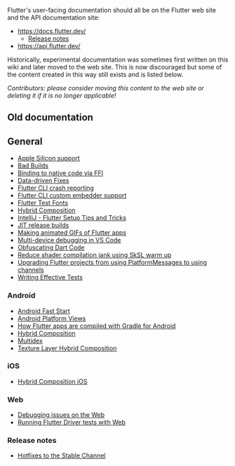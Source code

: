 <!-- Don't add user documentation to the wiki. User documentation belongs on the web site. -->

<!-- We only have these pages for historical reasons. -->

Flutter's user-facing documentation should all be on the Flutter web site and
the API documentation site:

- https://docs.flutter.dev/
  - [Release notes](https://docs.flutter.dev/release/release-notes)
- https://api.flutter.dev/

Historically, experimental documentation was sometimes first written on this
wiki and later moved to the web site. This is now discouraged but some of the
content created in this way still exists and is listed below.

_Contributors: please consider moving this content to the web site or deleting
it if it is no longer applicable!_

## Old documentation

## General

<!-- don't add things here; if you have a new feature, it should be documented on the web site not the wiki -->

- [Apple Silicon support](../platforms/desktop/macos/Developing-with-Flutter-on-Apple-Silicon.md)
- [Bad Builds](../releases/Bad-Builds.md)
- [Binding to native code via FFI](https://flutter.dev/docs/development/platform-integration/c-interop)
- [Data-driven Fixes](../contributing/Data-driven-Fixes.md)
- [Flutter CLI crash reporting](https://docs.flutter.dev/reference/crash-reporting)
- [Flutter CLI custom embedder support](../tool/Using-custom-embedders-with-the-Flutter-CLI.md)
- [Flutter Test Fonts](../contributing/testing/Flutter-Test-Fonts.md)
- [Hybrid Composition](../platforms/Hybrid-Composition.md)
- [IntelliJ - Flutter Setup Tips and Tricks](IntelliJ---Flutter-Setup-Tips-and-Tricks.md)
- [JIT release builds](../engine/JIT-Release-Modes.md)
- [Making animated GIFs of Flutter apps](../contributing/issue_hygiene/Making-animated-GIFs-of-Flutter-apps.md)
- [Multi-device debugging in VS Code](Multi-device-debugging-in-VS-Code.md)
- [Obfuscating Dart Code](https://flutter.dev/docs/deployment/obfuscate)
- [Reduce shader compilation jank using SkSL warm up](https://flutter.dev/docs/perf/rendering/shader)
- [Upgrading Flutter projects from using PlatformMessages to using channels](Upgrading-Flutter-projects-from-using-PlatformMessages-to-using-channels.md)
- [Writing Effective Tests](../contributing/testing/Writing-Effective-Tests.md)

### Android

<!-- don't add things here; user documentation belongs on the web site not the wiki -->

- [Android Fast Start](../tool/Fast-Start.md)
- [Android Platform Views](../platforms/android/Android-Platform-Views.md)
- [How Flutter apps are compiled with Gradle for Android](../platforms/android/How-Flutter-apps-are-compiled-with-Gradle-for-Android.md)
- [Hybrid Composition](../platforms/Hybrid-Composition.md#android)
- [Multidex](../platforms/android/Android-Multidex-support.md)
- [Texture Layer Hybrid Composition](../platforms/android/Texture-Layer-Hybrid-Composition.md)

### iOS

<!-- don't add things here; user documentation belongs on the web site not the wiki -->

- [Hybrid Composition iOS](../platforms/Hybrid-Composition.md#ios)

### Web

<!-- don't add things here; user documentation belongs on the web site not the wiki -->

- [Debugging issues on the Web](../platforms/web/Debugging-issues-on-the-Web.md)
- [Running Flutter Driver tests with Web](../contributing/testing/Running-Flutter-Driver-tests-with-Web.md)

### Release notes

<!-- don't add things here; user documentation belongs on the web site not the wiki -->

- [Hotfixes to the Stable Channel](../../CHANGELOG.md)
